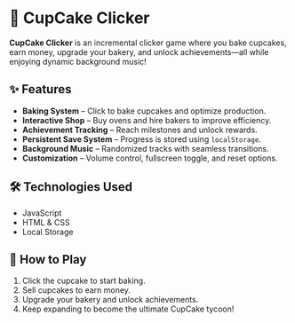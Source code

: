 # 🍰 CupCake Clicker

**CupCake Clicker** is an incremental clicker game where you bake cupcakes, earn money, upgrade your bakery, and unlock achievements—all while enjoying dynamic background music!

## ✨ Features
- **Baking System** – Click to bake cupcakes and optimize production.
- **Interactive Shop** – Buy ovens and hire bakers to improve efficiency.
- **Achievement Tracking** – Reach milestones and unlock rewards.
- **Persistent Save System** – Progress is stored using `localStorage`.
- **Background Music** – Randomized tracks with seamless transitions.
- **Customization** – Volume control, fullscreen toggle, and reset options.

## 🛠 Technologies Used
- JavaScript
- HTML & CSS
- Local Storage

## 🚀 How to Play
1. Click the cupcake to start baking.
2. Sell cupcakes to earn money.
3. Upgrade your bakery and unlock achievements.
4. Keep expanding to become the ultimate CupCake tycoon!

